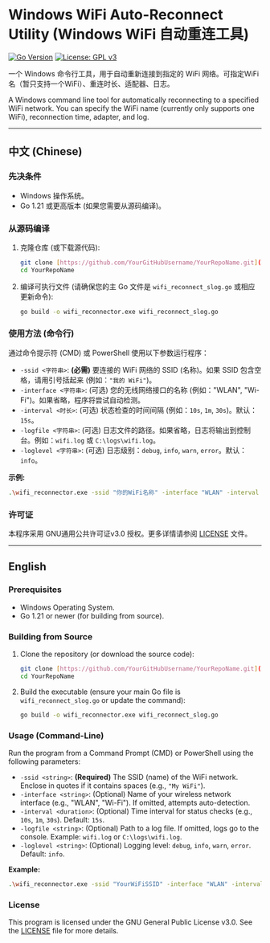 # Windows WiFi Auto-Reconnect Utility (Windows WiFi 自动重连工具)

[![Go Version](https://img.shields.io/badge/Go-1.21+-blue.svg)](https://golang.org)
[![License: GPL v3](https://img.shields.io/badge/License-GPLv3-blue.svg)](https://www.gnu.org/licenses/gpl-3.0)

一个 Windows 命令行工具，用于自动重新连接到指定的 WiFi 网络。可指定WiFi名（暂只支持一个WiFi）、重连时长、适配器、日志。

A Windows command line tool for automatically reconnecting to a specified WiFi network. You can specify the WiFi name (currently only supports one WiFi), reconnection time, adapter, and log.

---

## 中文 (Chinese)

### 先决条件

  * Windows 操作系统。
  * Go 1.21 或更高版本 (如果您需要从源码编译)。

### 从源码编译

1.  克隆仓库 (或下载源代码):
    ```bash
    git clone [https://github.com/YourGitHubUsername/YourRepoName.git](https://github.com/YourGitHubUsername/YourRepoName.git)
    cd YourRepoName
    ```
2.  编译可执行文件 (请确保您的主 Go 文件是 `wifi_reconnect_slog.go` 或相应更新命令):
    ```bash
    go build -o wifi_reconnector.exe wifi_reconnect_slog.go
    ```

### 使用方法 (命令行)

通过命令提示符 (CMD) 或 PowerShell 使用以下参数运行程序：

  * `-ssid <字符串>`: **(必需)** 要连接的 WiFi 网络的 SSID (名称)。如果 SSID 包含空格，请用引号括起来 (例如：`"我的 WiFi"`)。
  * `-interface <字符串>`: (可选) 您的无线网络接口的名称 (例如："WLAN", "Wi-Fi")。如果省略，程序将尝试自动检测。
  * `-interval <时长>`: (可选) 状态检查的时间间隔 (例如：`10s`, `1m`, `30s`)。默认：`15s`。
  * `-logfile <字符串>`: (可选) 日志文件的路径。如果省略，日志将输出到控制台。例如：`wifi.log` 或 `C:\logs\wifi.log`。
  * `-loglevel <字符串>`: (可选) 日志级别：`debug`, `info`, `warn`, `error`。默认：`info`。

**示例:**

```bash
.\wifi_reconnector.exe -ssid "你的WiFi名称" -interface "WLAN" -interval 30s -logfile "reconnect.log" -loglevel debug
```

### 许可证

本程序采用 GNU通用公共许可证v3.0 授权。更多详情请参阅 [LICENSE](https://www.google.com/search?q=LICENSE) 文件。

-----

## English

### Prerequisites

* Windows Operating System.
* Go 1.21 or newer (for building from source).

### Building from Source

1.  Clone the repository (or download the source code):
    ```bash
    git clone [https://github.com/YourGitHubUsername/YourRepoName.git](https://github.com/YourGitHubUsername/YourRepoName.git)
    cd YourRepoName
    ```
2.  Build the executable (ensure your main Go file is `wifi_reconnect_slog.go` or update the command):
    ```bash
    go build -o wifi_reconnector.exe wifi_reconnect_slog.go
    ```

### Usage (Command-Line)

Run the program from a Command Prompt (CMD) or PowerShell using the following parameters:

* `-ssid <string>`: **(Required)** The SSID (name) of the WiFi network. Enclose in quotes if it contains spaces (e.g., `"My WiFi"`).
* `-interface <string>`: (Optional) Name of your wireless network interface (e.g., "WLAN", "Wi-Fi"). If omitted, attempts auto-detection.
* `-interval <duration>`: (Optional) Time interval for status checks (e.g., `10s`, `1m`, `30s`). Default: `15s`.
* `-logfile <string>`: (Optional) Path to a log file. If omitted, logs go to the console. Example: `wifi.log` or `C:\logs\wifi.log`.
* `-loglevel <string>`: (Optional) Logging level: `debug`, `info`, `warn`, `error`. Default: `info`.

**Example:**

```bash
.\wifi_reconnector.exe -ssid "YourWiFiSSID" -interface "WLAN" -interval 30s -logfile "reconnect.log" -loglevel debug
````

### License

This program is licensed under the GNU General Public License v3.0. See the [LICENSE](https://www.google.com/search?q=LICENSE) file for more details.


